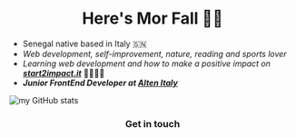 <h1 align="center">Here's Mor Fall 👋🏿</h1>

- Senegal native based in Italy 🇸🇳
- *Web development, self-improvement, nature, reading and sports lover* 
- *Learning web development and how to make a positive impact on **[start2impact.it](https://www.start2impact.it/)*** 👨🏿‍💻🚀
- ***Junior FrontEnd Developer at [Alten Italy](https://www.alten.it/)***  
  
  
  
![my GitHub stats](https://github-readme-stats.vercel.app/api?username=diopmorfall&show_icons=true&theme=merko)
  
  
  
  
<h3 align="center">Get in touch</h3>

[![<LinkedIn>](https://img.shields.io/badge/LinkedIn-0077B5?style=for-the-badge&logo=linkedin&logoColor=white)](https://www.linkedin.com/in/mor-fall-diop-07b40a18b)
[![<Website>](https://img.shields.io/badge/website-000000?style=for-the-badge&logo=About.me&logoColor=white)](https://diopmorfall.github.io/portfolio/)
[![<Gmail>](https://img.shields.io/badge/Gmail-D14836?style=for-the-badge&logo=gmail&logoColor=white)](https://mail.google.com/mail/?view=cm&fs=1&tf=1&to=morfall.papydiop99@gmail.com)
[![<Instagram>](https://img.shields.io/badge/Instagram-E4405F?style=for-the-badge&logo=instagram&logoColor=white)](https://www.instagram.com/papy_diop/)
[![<Medium>](https://img.shields.io/badge/Medium-12100E?style=for-the-badge&logo=medium&logoColor=white)](https://medium.com/@Papy_Diop)

<!---
diopmorfall/diopmorfall is a ✨ special ✨ repository because its `README.md` (this file) appears on your GitHub profile.
You can click the Preview link to take a look at your changes.
--->
